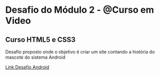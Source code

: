 
  <h1>Desafio do Módulo 2 - @Curso em Video</h1>
  <h2>Curso HTML5 e CSS3</h2>
  <p>Desafio proposto onde o objetivo é criar um site contando a história do mascote do sistema Android </p>
  <a href=""https://github.com/gustavoguanabara/html-css/blob/0115692e04eecabda77fb94814d15ccae59f59c9/desafios/modulo-02/d010/desafio-android.pdf target: "_blank">Link Desafio Android</a>

